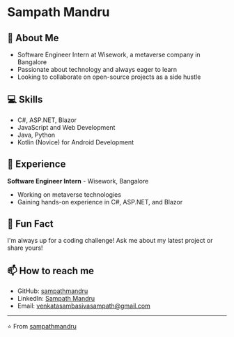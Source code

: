 # Sampath Mandru

## 👋 About Me
- Software Engineer Intern at Wisework, a metaverse company in Bangalore
- Passionate about technology and always eager to learn
- Looking to collaborate on open-source projects as a side hustle

## 💻 Skills
- C#, ASP.NET, Blazor
- JavaScript and Web Development
- Java, Python
- Kotlin (Novice) for Android Development

## 💼 Experience
**Software Engineer Intern** - Wisework, Bangalore
- Working on metaverse technologies
- Gaining hands-on experience in C#, ASP.NET, and Blazor

## 🌟 Fun Fact
I'm always up for a coding challenge! Ask me about my latest project or share yours!

## 📫 How to reach me
- GitHub: [sampathmandru](https://github.com/sampathmandru)
- LinkedIn: [Sampath Mandru](https://www.linkedin.com/in/sampath-mandru-3ba916251/)
- Email: venkatasambasivasampath@gmail.com

---

⭐️ From [sampathmandru](https://github.com/sampathmandru)
